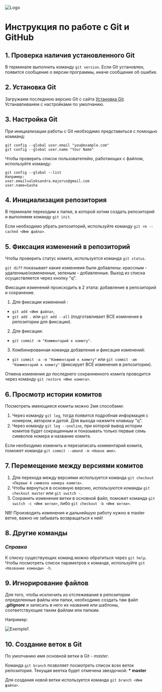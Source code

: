 ![Logo](1color-orange-lightbg@2x.png)
# Инструкция по работе с Git и GitHub
## 1. Проверка наличия установленного Git
В терминале выполнить команду `git version`. Если Git установлен, появится сообщение о версии программы, иначе сообщение об ошибке.
## 2. Установка Git
Загружаем последнюю версию Git с сайта [Установка Git](https://git-scm.com/downloads). Устанавливаием с настройками по умолчанию.
## 3. Настройка Git
При инициализации работы с Git необходимо представиться с помощью комманд: 
 ```
 git config --global user.email "you@example.com"
git config --global user.name "Your Name"
```
Чтобы проверить список пользователейю, работающих с файлом, используйте команду:
```
git config --global --list
Например:
user.email=aleksandra.majerus@gmail.com
user.name=Sasha
```
## 4. Инициализация репозитория
В терминале переходим к папке, в которой хотим создать репозиторий и выполняем команду `git init`.

Если необходимо убрать репозиторий, используйте команду `git rm --cached <Имя файла>`.

## 5. Фиксация изменений в репозиторий
Чтобы проверить статус комита, используется команда `git status`.

`git diff` показывает какие изменнеия были добавлены: крассным - удаленные/измененные, зеленым - добавленные. Выход из списка осуществляется через кнопку "q".

Фиксация изменений происходить в 2 этапа: добавление в репозиторий и сохранение.
1. Для фиксации изменений :
 * `git add <Имя файла>`,
 * `git add .` или `git add --all` (подготавливает ВСЕ изменения в репозитории для фиксации).
2. Для фиксации: 
 * `git commit -m "Комментарий к комиту"`.
3. Комбинированная команда добавления и фиксация изменений:
  * `git commit -a -m "Комментарий к комиту"` или `git commit -am "Комментарий к комиту"` (фиксирует ВСЕ изменения в репозитории).

Отмена изменения до последнего сохранненного комита проводится через команду `git restore <Имя комита>`.

## 6. Просмотр истории комитов
Посмотреть имеющиеся комиты можно 2мя способами:
1. Через команду `git log`, тогда появится подробная информация с номером, автором и датой.
Для выхода нажмите клавишу "q".
2. Через команду `git log --oneline`, при которой вывод истории комитов будет сокращенным и показывать только первые семь символов номера и название комита.

Если необходимо изменить и перезаписать комментарий комита, поможет команда `git commit --amend -m <Новое имя>`.

## 7. Перемещение между версиями комитов
1. Для перехода между версиями используется команда `git checkout <Первые 4 символа номера комита>`.
2. Чтобы вернуться в основную версию, используются команды `git checkout master` или `git switch -`.
3. Сохранить изменения ветки в основной файл, поможет команда `git switch -c <Имя ветки>`, либо `git checkout -b <Имя ветки>`.

NB! Производить изменения и дальнейшую работу нужно в master ветке, важно не забывать возвращаться к ней! 

## 8. Другие команды
### *Справка*
К списку существующих команд можно обратиться через `git help`.
Чтобы посмотреть список параметров к команде, используйте `git <Название команды> -h`.
## 9. Игнорирование файлов
Для того, чтобы исключить из отслеживания в репозитории определенные файлы или папки, необходимо создать там файл ***.gitignore*** и записать в него их названия или шаблоны, соответствующие таким файлам или папкам.

Например:

![Exemple1](Exemple-ignore.png)

## 10. Создание веток в Git
По умолчанию имя основной ветки в Git - *master*.

Команда `git branch` позволяет посмотреть список всех веток репозитория. 
Текущая веетка будет отмечена звездочкой: **\* master**

Для создания новой ветки используется команда `git branch <Имя файла>`.

